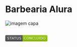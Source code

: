 # Barbearia Alura 

![imagem capa](https://user-images.githubusercontent.com/99972177/158238855-1c1613d4-340a-4d1f-a977-3f15ffcce2be.jpg)

##

<svg xmlns="http://www.w3.org/2000/svg" xmlns:xlink="http://www.w3.org/1999/xlink" width="134" height="20" role="img" aria-label="STATUS: CONCLUÍDO"><title>STATUS: CONCLUÍDO</title><linearGradient id="s" x2="0" y2="100%"><stop offset="0" stop-color="#bbb" stop-opacity=".1"/><stop offset="1" stop-opacity=".1"/></linearGradient><clipPath id="r"><rect width="134" height="20" rx="3" fill="#fff"/></clipPath><g clip-path="url(#r)"><rect width="55" height="20" fill="#555"/><rect x="55" width="79" height="20" fill="#97ca00"/><rect width="134" height="20" fill="url(#s)"/></g><g fill="#fff" text-anchor="middle" font-family="Verdana,Geneva,DejaVu Sans,sans-serif" text-rendering="geometricPrecision" font-size="110"><text aria-hidden="true" x="285" y="150" fill="#010101" fill-opacity=".3" transform="scale(.1)" textLength="450">STATUS</text><text x="285" y="140" transform="scale(.1)" fill="#fff" textLength="450">STATUS</text><text aria-hidden="true" x="935" y="150" fill="#010101" fill-opacity=".3" transform="scale(.1)" textLength="690">CONCLUÍDO</text><text x="935" y="140" transform="scale(.1)" fill="#fff" textLength="690">CONCLUÍDO</text></g></svg>

